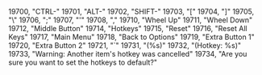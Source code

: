 ﻿19700, "CTRL-"
19701, "ALT-"
19702, "SHIFT-"
19703, "["
19704, "]"
19705, "\\"
19706, ";"
19707, "'"
19708, ","
19710, "Wheel Up"
19711, "Wheel Down"
19712, "Middle Button"
19714, "Hotkeys"
19715, "Reset"
19716, "Reset All Keys"
19717, "Main Menu"
19718, "Back to Options"
19719, "Extra Button 1"
19720, "Extra Button 2"
19721, "`"
19731, "(%s)"
19732, "(Hotkey: %s)"
19733, "Warning: Another item's hotkey was cancelled"
19734, "Are you sure you want to set the hotkeys to default?"
